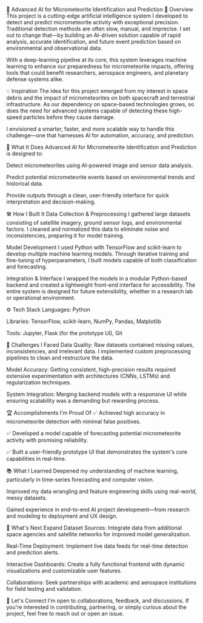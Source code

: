 🌌 Advanced AI for Micrometeorite Identification and Prediction
🚀 Overview
This project is a cutting-edge artificial intelligence system I developed to detect and predict micrometeorite activity with exceptional precision. Traditional detection methods are often slow, manual, and imprecise. I set out to change that—by building an AI-driven solution capable of rapid analysis, accurate identification, and future event prediction based on environmental and observational data.

With a deep-learning pipeline at its core, this system leverages machine learning to enhance our preparedness for micrometeorite impacts, offering tools that could benefit researchers, aerospace engineers, and planetary defense systems alike.

💡 Inspiration
The idea for this project emerged from my interest in space debris and the impact of micrometeorites on both spacecraft and terrestrial infrastructure. As our dependency on space-based technologies grows, so does the need for advanced systems capable of detecting these high-speed particles before they cause damage.

I envisioned a smarter, faster, and more scalable way to handle this challenge—one that harnesses AI for automation, accuracy, and prediction.

🧠 What It Does
Advanced AI for Micrometeorite Identification and Prediction is designed to:

Detect micrometeorites using AI-powered image and sensor data analysis.

Predict potential micrometeorite events based on environmental trends and historical data.

Provide outputs through a clean, user-friendly interface for quick interpretation and decision-making.

🛠️ How I Built It
Data Collection & Preprocessing
I gathered large datasets consisting of satellite imagery, ground sensor logs, and environmental factors. I cleaned and normalized this data to eliminate noise and inconsistencies, preparing it for model training.

Model Development
I used Python with TensorFlow and scikit-learn to develop multiple machine learning models. Through iterative training and fine-tuning of hyperparameters, I built models capable of both classification and forecasting.

Integration & Interface
I wrapped the models in a modular Python-based backend and created a lightweight front-end interface for accessibility. The entire system is designed for future extensibility, whether in a research lab or operational environment.

⚙️ Tech Stack
Languages: Python

Libraries: TensorFlow, scikit-learn, NumPy, Pandas, Matplotlib

Tools: Jupyter, Flask (for the prototype UI), Git

🧗 Challenges I Faced
Data Quality: Raw datasets contained missing values, inconsistencies, and irrelevant data. I implemented custom preprocessing pipelines to clean and restructure the data.

Model Accuracy: Getting consistent, high-precision results required extensive experimentation with architectures (CNNs, LSTMs) and regularization techniques.

System Integration: Merging backend models with a responsive UI while ensuring scalability was a demanding but rewarding process.

🏆 Accomplishments I'm Proud Of
✅ Achieved high accuracy in micrometeorite detection with minimal false positives.

✅ Developed a model capable of forecasting potential micrometeorite activity with promising reliability.

✅ Built a user-friendly prototype UI that demonstrates the system's core capabilities in real-time.

📚 What I Learned
Deepened my understanding of machine learning, particularly in time-series forecasting and computer vision.

Improved my data wrangling and feature engineering skills using real-world, messy datasets.

Gained experience in end-to-end AI project development—from research and modeling to deployment and UX design.

🔭 What's Next
Expand Dataset Sources: Integrate data from additional space agencies and satellite networks for improved model generalization.

Real-Time Deployment: Implement live data feeds for real-time detection and prediction alerts.

Interactive Dashboards: Create a fully functional frontend with dynamic visualizations and customizable user features.

Collaborations: Seek partnerships with academic and aerospace institutions for field testing and validation.

🤝 Let's Connect
I'm open to collaborations, feedback, and discussions. If you're interested in contributing, partnering, or simply curious about the project, feel free to reach out or open an issue.
